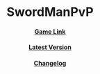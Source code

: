 <h1 align="center">SwordManPvP</h1>
<p align="center">
  <a href="https://www.roblox.com/games/2642313437/Swordsman-PvP-InDev">
    <h4 align="center">Game Link</h4>
  </a>
</p>
<p align="center">
  <a href="https://github.com/TGStudios/SwordManPvP/releases/latest">
    <h4 align="center">Latest Version</h4>
  </a>
</p>
<p align="center">
  <a href="https://github.com/TGStudios/SwordManPvP/releases">
    <h4 align="center">Changelog</h4>
  </a>
</p>
